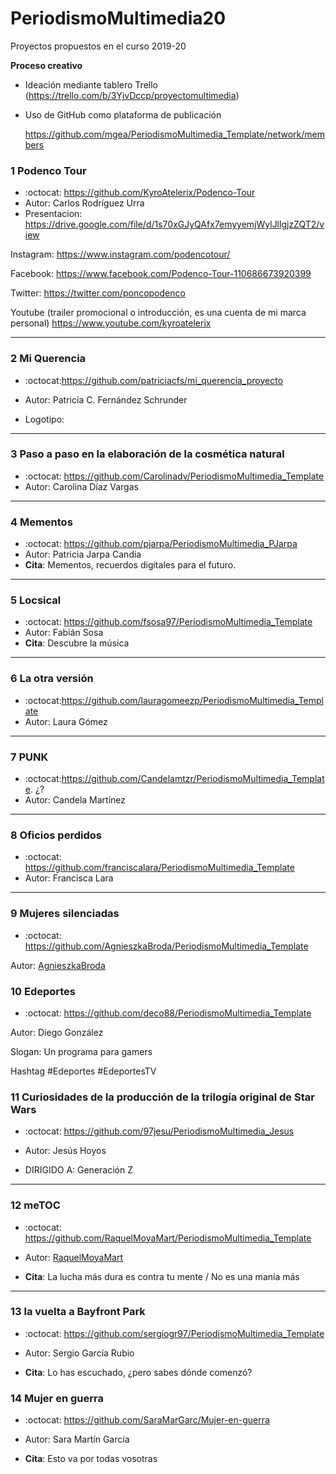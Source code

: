 # PeriodismoMultimedia20

Proyectos propuestos en el curso 2019-20 



**Proceso creativo**

- Ideación mediante tablero Trello (https://trello.com/b/3YjvDccp/proyectomultimedia) 

- Uso de GitHub como plataforma de publicación

  https://github.com/mgea/PeriodismoMultimedia_Template/network/members




### 1 Podenco Tour 

* :octocat: https://github.com/KyroAtelerix/Podenco-Tour
* Autor: Carlos Rodríguez Urra
* Presentacion: https://drive.google.com/file/d/1s70xGJyQAfx7emyyemjWylJllgjzZQT2/view

Instagram: https://www.instagram.com/podencotour/

Facebook: https://www.facebook.com/Podenco-Tour-110686673920399

Twitter: https://twitter.com/poncopodenco

Youtube (trailer promocional o introducción, es una cuenta de mi marca personal) https://www.youtube.com/kyroatelerix



---

### 2 Mi Querencia 

* :octocat:https://github.com/patriciacfs/mi_querencia_proyecto
* Autor: Patricia C. Fernández Schrunder

* Logotipo:

-----


### 3 Paso a paso en la elaboración de la cosmética natural

* :octocat: https://github.com/Carolinadv/PeriodismoMultimedia_Template
* Autor: Carolina Díaz Vargas


---

### 4 Mementos

* :octocat: https://github.com/pjarpa/PeriodismoMultimedia_PJarpa
* Autor: Patricia Jarpa Candia
* **Cita**: Mementos, recuerdos digitales para el futuro.

---


### 5 Locsical

* :octocat: https://github.com/fsosa97/PeriodismoMultimedia_Template
* Autor: Fabián Sosa
* **Cita**: Descubre la música

---


### 6 La otra versión

* :octocat:https://github.com/lauragomeezp/PeriodismoMultimedia_Template
* Autor: Laura Gómez 

---


### 7 PUNK

* :octocat:https://github.com/Candelamtzr/PeriodismoMultimedia_Template.  ¿?
* Autor: Candela Martínez


---


### 8 Oficios perdidos

* :octocat: https://github.com/franciscalara/PeriodismoMultimedia_Template
* Autor: Francisca Lara 


---


### 9 Mujeres silenciadas

* :octocat: https://github.com/AgnieszkaBroda/PeriodismoMultimedia_Template

Autor: [AgnieszkaBroda](https://github.com/AgnieszkaBroda)



### 10 Edeportes

* :octocat: https://github.com/deco88/PeriodismoMultimedia_Template

Autor: Diego González 

Slogan: Un programa para gamers

Hashtag #Edeportes #EdeportesTV



### 11 Curiosidades de la producción de la trilogía original de Star Wars


*   :octocat: https://github.com/97jesu/PeriodismoMultimedia_Jesus

*   Autor: Jesús Hoyos

*   DIRIGIDO A: Generación Z



---


### 12 meTOC

* :octocat: https://github.com/RaquelMoyaMart/PeriodismoMultimedia_Template

* Autor: [RaquelMoyaMart](https://github.com/RaquelMoyaMart) 

* **Cita**: La lucha más dura es contra tu mente / No es una manía más



-----



### 13  la vuelta a Bayfront Park

* :octocat: https://github.com/sergiogr97/PeriodismoMultimedia_Template

* Autor: Sergio García Rubio

* **Cita**: Lo has escuchado, ¿pero sabes dónde comenzó?



### 14  Mujer en guerra

* :octocat: https://github.com/SaraMarGarc/Mujer-en-guerra

* Autor: Sara Martín García

* **Cita**: Esto va por todas vosotras




